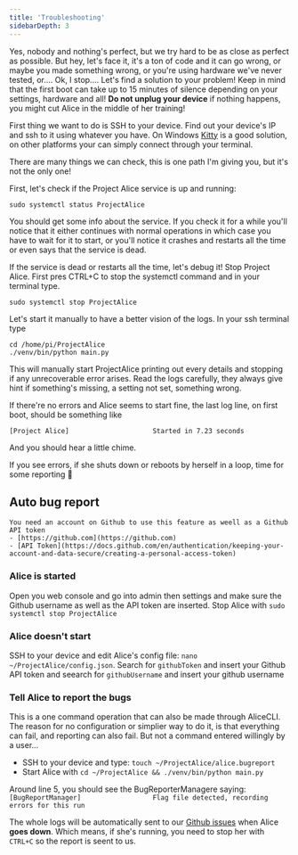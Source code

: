 ```yaml
---
title: 'Troubleshooting'
sidebarDepth: 3
---
```


Yes, nobody and nothing's perfect, but we try hard to be as close as perfect as possible. But hey, let's face it, it's a ton of code and it can go wrong, or maybe you made something wrong, or you're using hardware we've never tested, or.... Ok, I stop.... Let's find a solution to your problem! Keep in mind that the first boot can take up to 15 minutes of silence depending on your settings, hardware and all! **Do not unplug your device** if nothing happens, you might cut Alice in the middle of her training!

First thing we want to do is SSH to your device. Find out your device's IP and ssh to it using whatever you have. On Windows [Kitty](https://www.9bis.net/kitty/#!pages/download.md) is a good solution, on other platforms your can simply connect through your terminal.

There are many things we can check, this is one path I'm giving you, but it's not the only one!

First, let's check if the Project Alice service is up and running:

`sudo systemctl status ProjectAlice`

You should get some info about the service. If you check it for a while you'll notice that it either continues with normal operations in which case you have to wait for it to start, or you'll notice it crashes and restarts all the time or even says that the service is dead.

If the service is dead or restarts all the time, let's debug it! Stop Project Alice. First pres CTRL+C to stop the systemctl command and in your terminal type.

`sudo systemctl stop ProjectAlice`

Let's start it manually to have a better vision of the logs. In your ssh terminal type

```shell script
cd /home/pi/ProjectAlice
./venv/bin/python main.py
```

This will manually start ProjectAlice printing out every details and stopping if any unrecoverable error arises. Read the logs carefully, they always give hint if something's missing, a setting not set, something wrong.

If there're no errors and Alice seems to start fine, the last log line, on first boot, should be something like

`[Project Alice]                     Started in 7.23 seconds`

And you should hear a little chime.

If you see errors, if she shuts down or reboots by herself in a loop, time for some reporting 🦖

## Auto bug report

```tip Github
You need an account on Github to use this feature as weell as a Github API token
- [https://github.com](https://github.com)
- [API Token](https://docs.github.com/en/authentication/keeping-your-account-and-data-secure/creating-a-personal-access-token)
```

### Alice is started
Open you web console and go into admin then settings and make sure the Github username as well as the API token are inserted. Stop Alice with `sudo systemctl stop ProjectAlice`

### Alice doesn't start
SSH to your device and edit Alice's config file: `nano ~/ProjectAlice/config.json`. Search for `githubToken` and insert your Github API token and seearch for `githubUsername` and insert your github username

### Tell Alice to report the bugs
This is a one command operation that can also be made through AliceCLI. The reason for no configuration or simplier way to do it, is that everything can fail, and reporting can also fail. But not a command entered willingly by a user...

- SSH to your device and type: `touch ~/ProjectAlice/alice.bugreport`
- Start Alice with `cd ~/ProjectAlice && ./venv/bin/python main.py`

Around line 5, you should see the BugReporterManagere saying: `[BugReportManager]                  Flag file detected, recording errors for this run`

The whole logs will be automatically sent to our [Github issues](https://github.com/project-alice-assistant/ProjectAlice/issues) when Alice **goes down**. Which means, if she's running, you need to stop her with `CTRL+C` so the report is seent to us.
